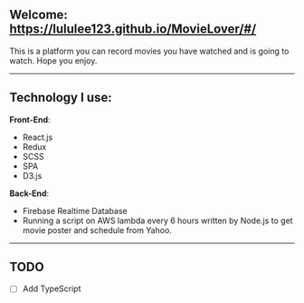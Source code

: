 ## Welcome: https://lululee123.github.io/MovieLover/#/

This is a platform you can record movies you have watched and is going to watch.  Hope you enjoy.

--- 

## Technology I use:
  
  
  **Front-End**:
   
   * React.js
   * Redux
   * SCSS
   * SPA
   * D3.js
  
  
  **Back-End**:
    
   * Firebase Realtime Database
   * Running a script on AWS lambda every 6 hours written by Node.js to get movie poster and schedule from Yahoo.
   
   ---
   
   ## TODO
   - [ ] Add TypeScript
